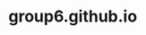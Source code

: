 # group6.github.io

<html>
<head>
<title>ThingSpeak</title>
  
<link rel="stylesheet" href="https://pyscript.net/alpha/pyscript.css" />
<script defer src="https://pyscript.net/alpha/pyscript.js"></script>
</head>


<body>

<py-script src="/Sensor3.py">

</py-script>
</body>

</html>
